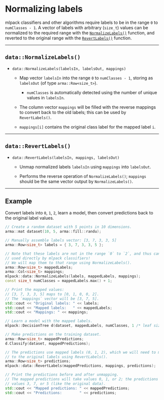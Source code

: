 # Normalizing labels

mlpack classifiers and other algorithms require labels to be in the range `0` to
`numClasses - 1`.  A vector of labels with arbitrary (`size_t`) values can be
normalized to the required range with the
[`NormalizeLabels()`](#datanormalizelabels) function, and reverted to the
original range with the [`RevertLabels()`](#datarevertlabels) function.

---

## `data::NormalizeLabels()`

 * `data::NormalizeLabels(labelsIn, labelsOut, mappings)`
    - Map vector `labelsIn` into the range `0` to `numClasses - 1`, storing as
      `labelsOut` (of type `arma::Row<size_t>`).
      * `numClasses` is automatically detected using the number of unique values
        in `labelsIn`. 

    - The column vector `mappings` will be filled with the reverse mappings to
      convert back to the old labels; this can be used by `RevertLabels()`.

    - `mappings[i]` contains the original class label for the mapped label `i`.

---

## `data::RevertLabels()`

 * `data::RevertLabels(labelsIn, mappings, labelsOut)`
    - Unmap normalized labels `labelsIn` using `mappings` into `labelsOut`.

    - Performs the reverse operation of `NormalizeLabels()`; `mappings` should
      be the same vector output by `NormalizeLabels()`.

---

## Example

Convert labels into `0`, `1`, `2`, learn a model, then convert predictions back
to the original label values.

```c++
// Create a random dataset with 5 points in 10 dimensions.
arma::mat dataset(10, 5, arma::fill::randu);

// Manually assemble labels vector: [3, 7, 3, 3, 5]
arma::Row<size_t> labels = { 3, 7, 3, 3, 5 };

// Note that these labels are not in the range `0` to `2`, and thus cannot be
// used directly by mlpack classifiers!
// We will map them to that range using NormalizeLabels().
arma::Row<size_t> mappedLabels;
arma::Col<size_t> mappings;
mlpack::data::NormalizeLabels(labels, mappedLabels, mappings);
const size_t numClasses = mappedLabels.max() + 1;

// Print the mapped values:
// [3, 7, 3, 3, 5] maps to [0, 1, 0, 0, 2].
// The `mappings` vector will be [3, 7, 5].
std::cout << "Original labels: " << labels;
std::cout << "Mapped labels:   " << mappedLabels;
std::cout << "Mappings: " << mappings;

// Learn a model with the mapped labels.
mlpack::DecisionTree d(dataset, mappedLabels, numClasses, 1 /* leaf size */);

// Make predictions on the training dataset.
arma::Row<size_t> mappedPredictions;
d.Classify(dataset, mappedPredictions);

// The predictions use mapped labels (0, 1, 2), which we will need to map back
// to the original labels using RevertLabels().
arma::Row<size_t> predictions;
mlpack::data::RevertLabels(mappedPredictions, mappings, predictions);

// Print the predictions before and after unmapping.
// The mapped predictions will take values 0, 1, or 2; the predictions will take
// values 3, 7, or 5 (like the original data).
std::cout << "Mapped predictions: " << mappedPredictions;
std::cout << "Predictions:        " << predictions;
```
